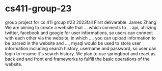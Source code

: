 # cs411-group-23
group project for cs 411 group #23 2023fall
First delivarable:
  James Zhang:
      We are aiming to create a website that ... which connects to ... api, utilizing twitter, facebook and google for user informations, so users can connect with each other via the website, in which ..., you can upload information to be parsed in the website and ..., mysql would be used to store user information including search history, username and password, so user can login to resume it's search history. We plan to use springboot and react as back end and front end frameworks to fulfill the basic operations of the website.
